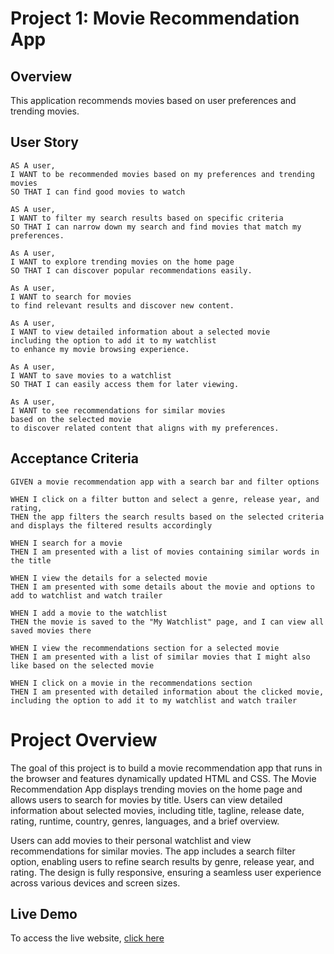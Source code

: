 # Project 1: Movie Recommendation App

## Overview

This application recommends movies based on user preferences and trending movies.

## User Story

```
AS A user,
I WANT to be recommended movies based on my preferences and trending movies
SO THAT I can find good movies to watch

AS A user,
I WANT to filter my search results based on specific criteria
SO THAT I can narrow down my search and find movies that match my preferences.

As A user,
I WANT to explore trending movies on the home page
SO THAT I can discover popular recommendations easily.

As A user,
I WANT to search for movies
to find relevant results and discover new content.

As A user,
I WANT to view detailed information about a selected movie
including the option to add it to my watchlist
to enhance my movie browsing experience.

As A user,
I WANT to save movies to a watchlist
SO THAT I can easily access them for later viewing.

As A user,
I WANT to see recommendations for similar movies
based on the selected movie
to discover related content that aligns with my preferences.
```

## Acceptance Criteria

```
GIVEN a movie recommendation app with a search bar and filter options

WHEN I click on a filter button and select a genre, release year, and rating,
THEN the app filters the search results based on the selected criteria and displays the filtered results accordingly

WHEN I search for a movie
THEN I am presented with a list of movies containing similar words in the title

WHEN I view the details for a selected movie
THEN I am presented with some details about the movie and options to add to watchlist and watch trailer

WHEN I add a movie to the watchlist
THEN the movie is saved to the "My Watchlist" page, and I can view all saved movies there

WHEN I view the recommendations section for a selected movie
THEN I am presented with a list of similar movies that I might also like based on the selected movie

WHEN I click on a movie in the recommendations section
THEN I am presented with detailed information about the clicked movie, including the option to add it to my watchlist and watch trailer
```

# Project Overview

The goal of this project is to build a movie recommendation app that runs in the browser and features dynamically updated HTML and CSS. The Movie Recommendation App displays trending movies on the home page and allows users to search for movies by title. Users can view detailed information about selected movies, including title, tagline, release date, rating, runtime, country, genres, languages, and a brief overview.

Users can add movies to their personal watchlist and view recommendations for similar movies. The app includes a search filter option, enabling users to refine search results by genre, release year, and rating. The design is fully responsive, ensuring a seamless user experience across various devices and screen sizes.

## Live Demo

To access the live website, <a href="">click here</a>
